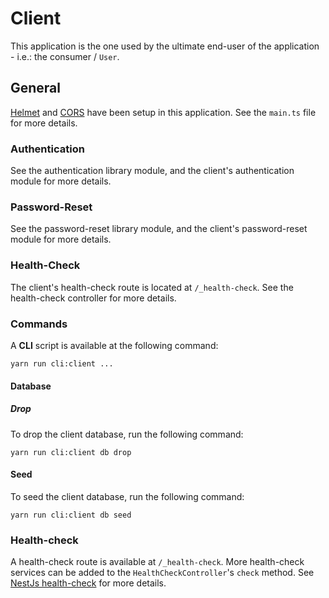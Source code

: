 # Client

This application is the one used by the ultimate end-user of the application - i.e.: the consumer / `User`.

## General

[Helmet](https://docs.nestjs.com/security/helmet) and [CORS](https://docs.nestjs.com/security/cors) have been setup in this application. See the `main.ts` file for more details.

### Authentication

See the authentication library module, and the client's authentication module for more details.

### Password-Reset

See the password-reset library module, and the client's password-reset module for more details.

### Health-Check

The client's health-check route is located at `/_health-check`. See the health-check controller for more details.

### Commands

A **CLI** script is available at the following command:

```shell
yarn run cli:client ...
```

#### Database

##### Drop

To drop the client database, run the following command:

```shell
yarn run cli:client db drop
```

#### Seed

To seed the client database, run the following command:

```shell
yarn run cli:client db seed
```

### Health-check

A health-check route is available at `/_health-check`. More health-check services can be added to the `HealthCheckController`'s `check` method.
See [NestJs health-check](https://docs.nestjs.com/recipes/terminus) for more details.

